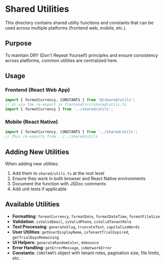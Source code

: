 # Shared Utilities

This directory contains shared utility functions and constants that can be used across multiple platforms (frontend web, mobile, etc.).

## Purpose

To maintain DRY (Don't Repeat Yourself) principles and ensure consistency across platforms, common utilities are centralized here.

## Usage

### Frontend (React Web App)
```typescript
import { formatCurrency, CONSTANTS } from '@/shared/utils';
// or via the re-export in frontend/src/shared/utils.ts
import { formatCurrency } from '../shared/utils';
```

### Mobile (React Native)
```typescript
import { formatCurrency, CONSTANTS } from '../shared/utils';
// This re-exports from ../../shared/utils
```

## Adding New Utilities

When adding new utilities:
1. Add them to `shared/utils.ts` at the root level
2. Ensure they work in both browser and React Native environments
3. Document the function with JSDoc comments
4. Add unit tests if applicable

## Available Utilities

- **Formatting**: `formatCurrency`, `formatDate`, `formatDateTime`, `formatFileSize`
- **Validation**: `isValidEmail`, `isValidPhone`, `isValidTenantRole`
- **Text Processing**: `generateSlug`, `truncateText`, `capitalizeWords`
- **User Utilities**: `getUserDisplayName`, `isTenantTrialExpired`, `getTrialDaysRemaining`
- **UI Helpers**: `generateRandomColor`, `debounce`
- **Error Handling**: `getErrorMessage`, `isNetworkError`
- **Constants**: `CONSTANTS` object with tenant roles, pagination size, file limits, etc.
